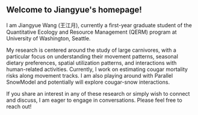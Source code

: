 ## Welcome to Jiangyue's homepage!
I am Jiangyue Wang (王江月), currently a first-year graduate student of the Quantitative Ecology and Resource Management (QERM) program at University of Washington, Seattle.

My research is centered around the study of large carnivores, with a particular focus on understanding their movement patterns, seasonal dietary preferences, spatial utilization patterns, and interactions with human-related activities. Currently, I work on estimating cougar mortality risks along movement tracks. I am also playing around with Parallel SnowModel and potentially will explore cougar-snow interactions.

If you share an interest in any of these research or simply wish to connect and discuss, I am eager to engage in conversations. Please feel free to reach out!

